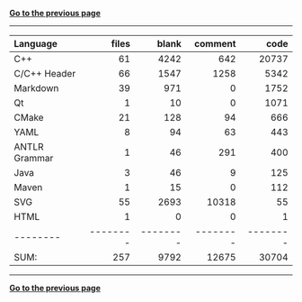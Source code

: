 [**Go to the previous page**](../../README.md)

----

Language|files|blank|comment|code
:-------|-------:|-------:|-------:|-------:
C++|61|4242|642|20737
C/C++ Header|66|1547|1258|5342
Markdown|39|971|0|1752
Qt|1|10|0|1071
CMake|21|128|94|666
YAML|8|94|63|443
ANTLR Grammar|1|46|291|400
Java|3|46|9|125
Maven|1|15|0|112
SVG|55|2693|10318|55
HTML|1|0|0|1
--------|--------|--------|--------|--------
SUM:|257|9792|12675|30704

----


[**Go to the previous page**](../../README.md)
